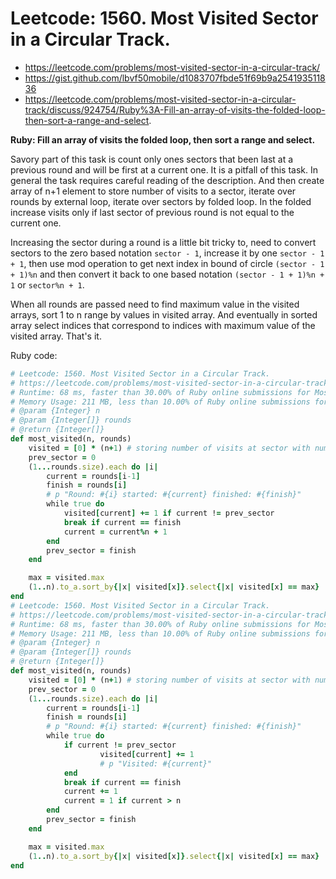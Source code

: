 # Leetcode: 1560. Most Visited Sector in a Circular Track.

- https://leetcode.com/problems/most-visited-sector-in-a-circular-track/
- https://gist.github.com/lbvf50mobile/d1083707fbde51f69b9a254193511836
- https://leetcode.com/problems/most-visited-sector-in-a-circular-track/discuss/924754/Ruby%3A-Fill-an-array-of-visits-the-folded-loop-then-sort-a-range-and-select.

**Ruby: Fill an array of visits the folded loop, then sort a range and select.**

Savory part of this task is count only ones sectors that been last at a previous round and will be first at a current one. It is a pitfall of this task. In general the task requires careful reading of the description. And then create array of n+1 element to store number of visits to a sector, iterate over rounds by external loop, iterate over sectors by folded loop. In the folded increase visits only if last sector of previous round is not equal to the current one.

Increasing the sector during a round is a little bit tricky to, need to convert sectors to the zero based notation `sector - 1`, increase it by one `sector - 1 + 1`, then use mod operation to get next index in bound of circle `(sector - 1 + 1)%n` and then convert it back to one based notation `(sector - 1 + 1)%n + 1` or `sector%n + 1`.

When all rounds are passed need to find maximum value in the visited arrays, sort 1 to n range by values in visited array. And eventually in sorted array select indices that correspond to indices with maximum value of the visited array. That's it.

Ruby code:
```Ruby
# Leetcode: 1560. Most Visited Sector in a Circular Track.
# https://leetcode.com/problems/most-visited-sector-in-a-circular-track/
# Runtime: 68 ms, faster than 30.00% of Ruby online submissions for Most Visited Sector in a Circular Track.
# Memory Usage: 211 MB, less than 10.00% of Ruby online submissions for Most Visited Sector in a Circular Track.
# @param {Integer} n
# @param {Integer[]} rounds
# @return {Integer[]}
def most_visited(n, rounds)
    visited = [0] * (n+1) # storing number of visits at sector with number equal to index.
    prev_sector = 0
    (1...rounds.size).each do |i|
        current = rounds[i-1]
        finish = rounds[i]
        # p "Round: #{i} started: #{current} finished: #{finish}"
        while true do
            visited[current] += 1 if current != prev_sector
            break if current == finish
            current = current%n + 1
        end
        prev_sector = finish
    end

    max = visited.max
    (1..n).to_a.sort_by{|x| visited[x]}.select{|x| visited[x] == max}
end
# Leetcode: 1560. Most Visited Sector in a Circular Track.
# https://leetcode.com/problems/most-visited-sector-in-a-circular-track/
# Runtime: 68 ms, faster than 30.00% of Ruby online submissions for Most Visited Sector in a Circular Track.
# Memory Usage: 211 MB, less than 10.00% of Ruby online submissions for Most Visited Sector in a Circular Track.
# @param {Integer} n
# @param {Integer[]} rounds
# @return {Integer[]}
def most_visited(n, rounds)
    visited = [0] * (n+1) # storing number of visits at sector with number equal to index.
    prev_sector = 0
    (1...rounds.size).each do |i|
        current = rounds[i-1]
        finish = rounds[i]
        # p "Round: #{i} started: #{current} finished: #{finish}"
        while true do
            if current != prev_sector
                    visited[current] += 1
                    # p "Visited: #{current}"
            end
            break if current == finish
            current += 1
            current = 1 if current > n
        end
        prev_sector = finish
    end

    max = visited.max
    (1..n).to_a.sort_by{|x| visited[x]}.select{|x| visited[x] == max}
end
```